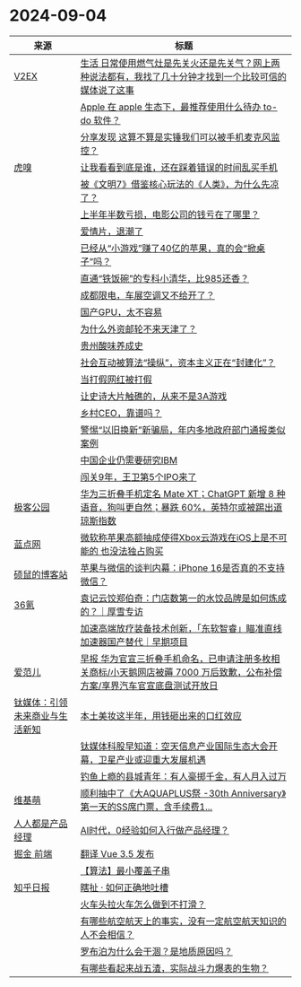 ﻿# 2024-09-04

|来源|标题|
|---|---|
|[V2EX](https://www.v2ex.com/index.xml)|[ 生活 日常使用燃气灶是先关火还是先关气？网上两种说法都有，我找了几十分钟才找到一个比较可信的媒体说了这事](https://www.v2ex.com/t/1070070#reply11)|
||[ Apple 在 apple 生态下，最推荐使用什么待办 to-do 软件？](https://www.v2ex.com/t/1070063#reply23)|
||[ 分享发现 这算不算是实锤我们可以被手机麦克风监控？](https://www.v2ex.com/t/1070054#reply22)|
|[虎嗅](https://rss.huxiu.com/)|[让我看看到底是谁，还在踩着错误的时间乱买手机](https://www.huxiu.com/article/3428742.html?f=rss)|
||[被《文明7》借鉴核心玩法的《人类》，为什么先凉了？](https://www.huxiu.com/article/3426312.html?f=rss)|
||[上半年半数亏损，电影公司的钱亏在了哪里？](https://www.huxiu.com/article/3430143.html?f=rss)|
||[爱情片，退潮了](https://www.huxiu.com/article/3431340.html?f=rss)|
||[已经从“小游戏”赚了40亿的苹果，真的会“掀桌子”吗？](https://www.huxiu.com/article/3429436.html?f=rss)|
||[直通“铁饭碗”的专科小清华，比985还香？](https://www.huxiu.com/article/3431327.html?f=rss)|
||[成都限电，车展空调又不给开了？](https://www.huxiu.com/article/3429289.html?f=rss)|
||[国产GPU，太不容易](https://www.huxiu.com/article/3431082.html?f=rss)|
||[为什么外资邮轮不来天津了？](https://www.huxiu.com/article/3431109.html?f=rss)|
||[贵州酸味养成史](https://www.huxiu.com/article/3431092.html?f=rss)|
||[社会互动被算法“操纵”，资本主义正在“封建化”？](https://www.huxiu.com/article/3430118.html?f=rss)|
||[当打假网红被打假](https://www.huxiu.com/article/3431101.html?f=rss)|
||[让史诗大片触礁的，从来不是3A游戏](https://www.huxiu.com/article/3430627.html?f=rss)|
||[乡村CEO，靠谱吗？](https://www.huxiu.com/article/3431086.html?f=rss)|
||[警惕“以旧换新”新骗局，年内多地政府部门通报类似案例](https://www.huxiu.com/article/3431331.html?f=rss)|
||[中国企业仍需要研究IBM](https://www.huxiu.com/article/3429445.html?f=rss)|
||[闯关9年，王卫第5个IPO来了](https://www.huxiu.com/article/3431323.html?f=rss)|
|[极客公园](https://plink.anyfeeder.com/geekpark)|[华为三折叠手机定名 Mate XT；ChatGPT 新增 8 种语音，狗叫更自然；暴跌 60%，英特尔或被踢出道琼斯指数](http://www.geekpark.net/news/340131)|
|[蓝点网](https://www.landiannews.com/feed)|[微软称苹果高额抽成使得Xbox云游戏在iOS上是不可能的 也没法独占购买](https://www.landiannews.com/archives/105727.html)|
|[硕鼠的博客站](http://lukefan.com/?feed=rss2)|[苹果与微信的谈判内幕：iPhone 16是否真的不支持微信？](https://lukefan.com/2024/09/04/%e8%8b%b9%e6%9e%9c%e4%b8%8e%e5%be%ae%e4%bf%a1%e7%9a%84%e8%b0%88%e5%88%a4%e5%86%85%e5%b9%95%ef%bc%9aiphone-16%e6%98%af%e5%90%a6%e7%9c%9f%e7%9a%84%e4%b8%8d%e6%94%af%e6%8c%81%e5%be%ae%e4%bf%a1%ef%bc%9f/)|
|[36氪](https://www.36kr.com/feed)|[袁记云饺郑伯奇：门店数第一的水饺品牌是如何炼成的？｜厚雪专访](https://36kr.com/p/2935041601460872?f=rss)|
||[加速高端放疗装备技术创新，「东软智睿」瞄准直线加速器国产替代｜早期项目](https://36kr.com/p/2933737975192193?f=rss)|
|[爱范儿](https://www.ifanr.com/feed)|[早报 华为官宣三折叠手机命名，已申请注册多枚相关商标/小天鹅网店被薅 7000 万后致歉，公布补偿方案/享界汽车官宣底盘测试开放日](https://www.ifanr.com/1598182?utm_source=rss&utm_medium=rss&utm_campaign=)|
|[钛媒体：引领未来商业与生活新知](https://plink.anyfeeder.com/tmtpost)|[本土美妆这半年，用钱砸出来的口红效应](https://www.tmtpost.com/7236722.html)|
||[钛媒体科股早知道：空天信息产业国际生态大会开幕，卫星产业或迎重大发展机遇](https://www.tmtpost.com/7236872.html)|
||[钓鱼上瘾的县城青年：有人豪掷千金，有人月入过万](https://www.tmtpost.com/7236790.html)|
|[维基萌](https://www.wikimoe.com/rss.php)|[顺利抽中了《大AQUAPLUS祭 -30th Anniversary》第一天的SS席门票，含手续费1...](https://www.wikimoe.com/post/db139b0o)|
|[人人都是产品经理](https://www.woshipm.com/feed)|[AI时代，0经验如何入行做产品经理？](https://www.woshipm.com/class/6108859.html)|
|[掘金 前端](https://rsshub.app/juejin/category/frontend)|[ 翻译 Vue 3.5 发布](https://juejin.cn/post/7410246838995615796)|
||[【算法】最小覆盖子串](https://juejin.cn/post/7410299130280722470)|
|[知乎日报](https://feedx.net/rss/zhihudaily.xml)|[瞎扯 · 如何正确地吐槽](https://daily.zhihu.com/story/9775203)|
||[火车头拉火车怎么做到不打滑？](https://daily.zhihu.com/story/9775189)|
||[有哪些航空航天上的事实，没有一定航空航天知识的人不会相信？](https://daily.zhihu.com/story/9775195)|
||[罗布泊为什么会干涸？是地质原因吗？](https://daily.zhihu.com/story/9775201)|
||[有哪些看起来战五渣，实际战斗力爆表的生物？](https://daily.zhihu.com/story/9775181)|
